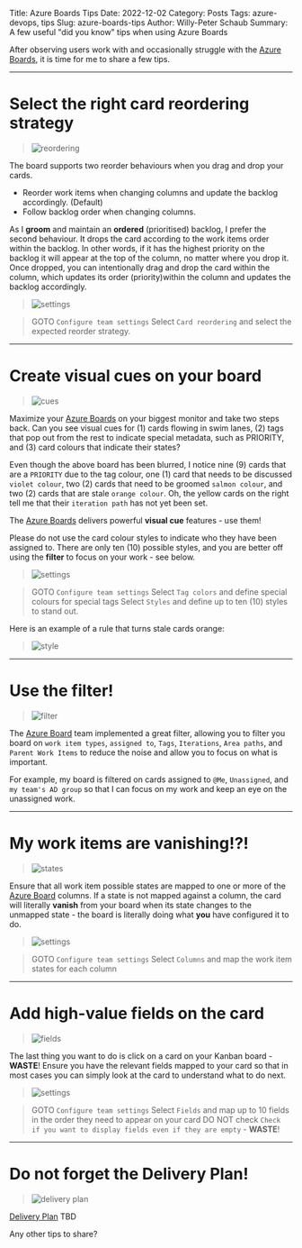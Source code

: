 Title: Azure Boards Tips
Date: 2022-12-02
Category: Posts 
Tags: azure-devops, tips
Slug: azure-boards-tips
Author: Willy-Peter Schaub
Summary: A few useful "did you know" tips when using Azure Boards

After observing users work with and occasionally struggle with the [Azure Boards](https://azure.microsoft.com/en-ca/products/devops/boards/), it is time for me to share a few tips.

---

# Select the right card reordering strategy

> ![reordering](../images/azure-boards-tips-1.png) 

The board supports two reorder behaviours when you drag and drop your cards. 

- Reorder work items when changing columns and update the backlog accordingly. (Default)
- Follow backlog order when changing columns.

As I **groom** and maintain an **ordered** (prioritised) backlog, I prefer the second behaviour. It drops the card according to the work items order within the backlog. In other words, if it has the highest priority on the backlog it will appear at the top of the column, no matter where you drop it. Once dropped, you can intentionally drag and drop the card within the column, which updates its order (priority)within the column and updates the backlog accordingly.

> ![settings](../images/azure-boards-tips-0.png) 

> GOTO ```Configure team settings```
> Select ```Card reordering``` and select the expected reorder strategy.

---

# Create visual cues on your board

> ![cues](../images/azure-boards-tips-2.png) 

Maximize your [Azure Boards](https://azure.microsoft.com/en-ca/products/devops/boards/) on your biggest monitor and take two steps back. Can you see visual cues for (1) cards flowing in swim lanes, (2) tags that pop out from the rest to indicate special metadata, such as PRIORITY, and (3) card colours that indicate their states?

Even though the above board has been blurred, I notice nine (9) cards that are a ```PRIORITY``` due to the tag colour, one (1) card that needs to be discussed ```violet colour```, two (2) cards that need to be groomed ```salmon colour```, and two (2) cards that are stale ```orange colour```. Oh, the yellow cards on the right tell me that their ```iteration path``` has not yet been set.

The [Azure Boards](https://azure.microsoft.com/en-ca/products/devops/boards/) delivers powerful **visual cue** features - use them! 

Please do not use the card colour styles to indicate who they have been assigned to. There are only ten (10) possible styles, and you are better off using the **filter** to focus on your work - see below.

> ![settings](../images/azure-boards-tips-0.png) 

> GOTO ```Configure team settings```
> Select ```Tag colors``` and define special colours for special tags
> Select ```Styles``` and define up to ten (10) styles to stand out.

Here is an example of a rule that turns stale cards orange:

> ![style](../images/azure-boards-tips-7.png) 

---

# Use the filter!

> ![filter](../images/azure-boards-tips-3.png) 

The [Azure Board](https://azure.microsoft.com/en-ca/products/devops/boards/) team implemented a great filter, allowing you to filter you board on ```work item types```, ```assigned to```, ```Tags```, ```Iterations```, ```Area paths```, and ```Parent Work Items``` to reduce the noise and allow you to focus on what is important. 

For example, my board is filtered on cards assigned to ```@Me```, ```Unassigned```, and ```my team's AD group``` so that I can focus on my work and keep an eye on the unassigned work. 

---

# My work items are vanishing!?! 

> ![states](../images/azure-boards-tips-4.png) 

Ensure that all work item possible states are mapped to one or more of the [Azure Board](https://azure.microsoft.com/en-ca/products/devops/boards/) columns. If a state is not mapped against a column, the card will literally **vanish** from your board when its state changes to the unmapped state - the board is literally doing what **you** have configured it to do.

> ![settings](../images/azure-boards-tips-0.png) 

> GOTO ```Configure team settings```
> Select ```Columns``` and map the work item states for each column

---

# Add high-value fields on the card

> ![fields](../images/azure-boards-tips-4.png) 

The last thing you want to do is click on a card on your Kanban board - **WASTE**! Ensure you have the relevant fields mapped to your card so that in most cases you can simply look at the card to understand what to do next. 

> ![settings](../images/azure-boards-tips-0.png) 

> GOTO ```Configure team settings```
> Select ```Fields``` and map up to 10 fields in the order they need to appear on your card
> DO NOT check ```Check if you want to display fields even if they are empty``` - **WASTE**!

---

# Do not forget the Delivery Plan!

> ![delivery plan](../images/azure-boards-tips-4.png) 

[Delivery Plan](https://learn.microsoft.com/en-in/azure/devops/boards/plans/review-team-plans?view=azure-devops) TBD

Any other tips to share?

